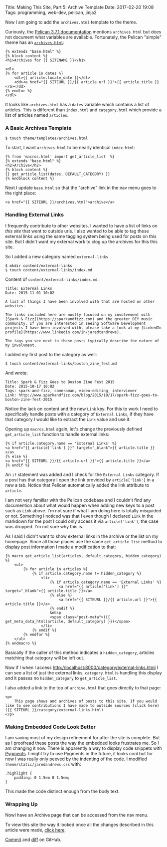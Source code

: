 Title: Making This Site, Part 5: Archive Template 
Date: 2017-02-20 19:08
Tags: programming, web-dev, pelican, jinja2

Now I am going to add the `archives.html`  template to the theme.

Curiously, the
[Pelican 3.7.1 documentation](http://docs.getpelican.com/en/stable/themes.html)
mentions `archives.html` but does not document what variables are
available. Fortunately, the Pelican "simple" theme has an
[`archives.html`](https://github.com/getpelican/pelican/blob/master/pelican/themes/simple/templates/archives.html):


	{% extends "base.html" %}
    {% block content %}
    <h1>Archives for {{ SITENAME }}</h1>
    
    <dl>
    {% for article in dates %}
        <dt>{{ article.locale_date }}</dt>
        <dd><a href="{{ SITEURL }}/{{ article.url }}">{{ article.title }}</a></dd>
    {% endfor %}
    </dl>

It looks like `archives.html` has a `dates` variable which contains a
list of articles. This is different than `index.html` and
`category.html` which provide a list of articles named `articles`.

### A Basic Archives Template

	$ touch theme/templates/archives.html

To start, I want `archives.html` to be nearly identical `index.html`:

	{% from 'macros.html' import get_article_list  %}
	{% extends "base.html" %}
	<h2>Archive</h2>
	{% block content %}
	{{ get_article_list(dates, DEFAULT_CATEGORY) }}
	{% endblock content %}

Next I update `base.html` so that the "archive" link in the nav menu
goes to the right place:

	<a href="{{ SITEURL }}/archives.html">archive</a> 

### Handling External Links

I frequently contribute to other websites. I wanted to
have a list of links on *this site*  that went to outside urls. I also
wanted to be able to tag these external links using the same tagging
system being used for posts on this site. But I didn't want my
external work to clog up the archives for this this site.

So I added a new category named `external-links`

	$ mkdir content/external-links
    $ touch content/external-links/index.md

Content of `content/external-links/index.md`:

	Title: External Links 
	Date: 2015-11-01 10:02 

	A list of things I have been involved with that are hosted on other websites.

	The links included here are mostly focused on my involvement with [Spark & Fizz](https://sparkandfizz.com) and the greater DIY music community. If you are interested in seeing Software Development projects I have been involved with, please take a look at my [LinkedIn profile](https://www.linkedin.com/in/jaredtandrews). 

	The tags you see next to these posts typically describe the nature of my involvment. 

I added my first post to the category as well:

	$ touch content/external-links/boston_zine_fest.md

And wrote:

	Title: Spark & Fizz Goes to Boston Zine Fest 2015
	Date: 2015-10-17 10:02
	Tags: spark-and-fizz, cameraman, video-editing, interviewer
	Link: http://www.sparkandfizz.com/blog/2015/10/17/spark-fizz-goes-to-boston-zine-fest-2015

Notice the lack on content and the new `Link` key. For this to work I
need to specifically handle posts with a category of `External Links`,
if they have that category I would like to extract the `Link` value
and use it.

Opening up `macros.html` again, let's change the previously defined `get_article_list` function to handle external links:

	{% if article.category.name == 'External Links' %}
	<a href="{{ article['link'] }}" target="_blank">{{ article.title }}</a>
	{% else %}
	<a href="{{ SITEURL }}/{{ article.url }}">{{ article.title }}</a>
	{% endif %}

An `if` statement was added and I check for the `External Links`
category. If a post has that category I open the link provided by
`article['link']` in a new a tab. Notice that Pelican automatically
added the link attribute to `article`.


I am not very familiar with the Pelican codebase and I couldn't find
any documention about what would happen when adding new keys to a post
such as `Link` above. I'm not sure if what I am doing here is totally
misguided or not. Something I noticed was that I even though I
declared `Link` in the markdown for the post I could only access it
via `article['link']`, the case was dropped. I'm not sure why this is.

As I said I didn't want to show external links in the archive or the
list on my homepage. Since all those places use the same
`get_article_list` method to display post information I made a
modification to that:

    {% macro get_article_list(articles, default_category, hidden_category) %}
        <ul>
            {% for article in articles %}
                {% if article.category.name != hidden_category %}
                    <li>
						{% if article.category.name == 'External Links' %}
                	        <a href="{{ article['link'] }}" target="_blank">{{ article.title }}</a>
						{% else %}
							<a href="{{ SITEURL }}/{{ article.url }}">{{ article.title }}</a>
						{% endif %}
						&nbsp
						<span class="post-meta">({{ get_meta_data_html(article, default_category) }})</span>
					</li>
                {% endif %}
            {% endfor %}
        </ul>
    {% endmacro %}

Basically if the caller of this method indicates a `hidden_category`,
articles matching that category will be left out.

Now if I when I access
[http://localhost:8000/category/external-links.html](http://localhost:8000/category/external-links.html)
I can see a list of just the external links, `category.html` is
handling this display and it passes no `hidden_category` to
`get_article_list`.

I also added a link to the top of `archive.html` that goes directly to
that page:

	<p>
		This page shows and archives of posts to this site. If you would like to see contributions I have made to outside sources [click here]({{ SITEURL }}/category/external-links.html)
	</p>

### Making Embedded Code Look Better

I am saving most of my design refinement for after the site is
complete. But as I proofread these posts the way the embedded looks
frustrates me. So I am changing it now. There is apparently a way to
display code snippets with [Pygments](http://pygments.org/). I might
try to use Pygments in the future, it looks cool but for now I was
really only peeved by the indenting of the code. I modified
`theme/static/jaredandrews.css` with:

	.highlight {
		padding: 0 1.5em 0 1.5em;
	}

This made the code distinct enough from the body text.

### Wrapping Up

NowI  have an Archive page that can be accessed from the nav menu.

To view this site the way it looked once all the changes described in this article were made, [click here](/making-this-site-rendered/05).

[Commit]() and [diff]() on GitHub.

 



